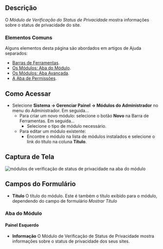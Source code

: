 <!-- Filename: Help4.x:Admin_Modules:_Privacy_Status_Check / Display title: Módulos: Verificação de Status de Privacidade  -->

## Descrição

O *Módulo de Verificação do Status de Privacidade* mostra informações sobre o status de privacidade do site.

### Elementos Comuns

Alguns elementos desta página são abordados em artigos de Ajuda separados:

* [Barras de Ferramentas](jdocmanual?article=help/common-elements/toolbars).
* [Os Módulos: Aba do Módulo](jdocmanual?article=help/modules/modules-module-tab).
* [Os Módulos: Aba Avançada](jdocmanual?article=help/modules/modules-advanced-tab).
* [A Aba de Permissões](jdocmanual?article=help/common-elements/edit-permissions).

## Como Acessar

- Selecione **Sistema → Gerenciar Painel → Módulos do Administrador** no
  menu do Administrador. Em seguida...
  - Para criar um novo módulo: selecione o botão **Novo** na Barra de Ferramentas. Em seguida...
    - Selecione o tipo de módulo necessário.
  - Para editar um módulo existente:
    - Encontre o módulo na lista de módulos instalados e selecione o
      link do título na coluna **Título**.

## Captura de Tela

![módulos de verificação de status de privacidade na aba do módulo](../../../pt/images/modules-admin/modules-privacy-status-check-module-tab.png)


## Campos do Formulário

- **Título** O título do módulo. Este é também o título exibido
  para o módulo, dependendo do campo de formulário *Mostrar Título*

### Aba do Módulo

#### Painel Esquerdo

- **Informação** O Módulo de Verificação de Status de Privacidade mostra informações
  sobre o status de privacidade dos seus sites.

